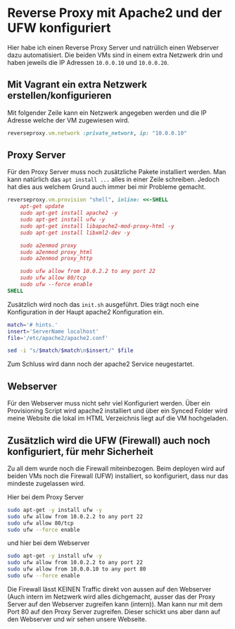 # Reverse Proxy mit Apache2 und der UFW konfiguriert
Hier habe ich einen Reverse Proxy Server und natrülich einen Webserver dazu automatisiert. Die beiden VMs sind in einem extra Netzwerk drin und haben jeweils die IP Adressen `10.0.0.10` und `10.0.0.20`.

## Mit Vagrant ein extra Netzwerk erstellen/konfigurieren
Mit folgender Zeile kann ein Netzwerk angegeben werden und die IP Adresse welche der VM zugewiesen wird.
```ruby
reverseproxy.vm.network :private_network, ip: "10.0.0.10"
```

## Proxy Server
Für den Proxy Server muss noch zusätzliche Pakete installiert werden. Man kann natürlich das `apt install ...` alles in einer Zeile schreiben. Jedoch hat dies aus welchem Grund auch immer bei mir Probleme gemacht.
```ruby
reverseproxy.vm.provision "shell", inline: <<-SHELL
    apt-get update
    sudo apt-get install apache2 -y
    sudo apt-get install ufw -y
    sudo apt-get install libapache2-mod-proxy-html -y
    sudo apt-get install libxml2-dev -y

    sudo a2enmod proxy
    sudo a2enmod proxy_html
    sudo a2enmod proxy_http

    sudo ufw allow from 10.0.2.2 to any port 22
    sudo ufw allow 80/tcp
    sudo ufw --force enable
SHELL
```

Zusätzlich wird noch das `init.sh` ausgeführt. Dies trägt noch eine Konfiguration in der Haupt apache2 Konfiguration ein.

```bash
match='# hints.'
insert='ServerName localhost'
file='/etc/apache2/apache2.conf'

sed -i "s/$match/$match\n$insert/" $file
```

Zum Schluss wird dann noch der apache2 Service neugestartet.

## Webserver
Für den Webserver muss nicht sehr viel Konfiguriert werden. Über ein Provisioning Script wird apache2 installiert und über ein Synced Folder wird meine Website die lokal im HTML Verzeichnis liegt auf die VM hochgeladen.


## Zusätzlich wird die UFW (Firewall) auch noch konfiguriert, für mehr Sicherheit
Zu all dem wurde noch die Firewall miteinbezogen. Beim deployen wird auf beiden VMs noch die Firewall (UFW) installiert, so konfiguriert, dass nur das mindeste zugelassen wird.

Hier bei dem Proxy Server
```bash
sudo apt-get -y install ufw -y
sudo ufw allow from 10.0.2.2 to any port 22
sudo ufw allow 80/tcp
sudo ufw --force enable
```

und hier bei dem Webserver
```bash
sudo apt-get -y install ufw -y
sudo ufw allow from 10.0.2.2 to any port 22
sudo ufw allow from 10.0.0.10 to any port 80
sudo ufw --force enable
```

Die Firewall lässt KEINEN Traffic direkt von aussen auf den Webserver (Auch intern im Netzwerk wird alles dichgemacht, ausser das der Proxy Server auf den Webserver zugreifen kann (intern)). Man kann nur mit dem Port 80 auf den Proxy Server zugreifen. Dieser schickt uns aber dann auf den Webserver und wir sehen unsere Webseite.